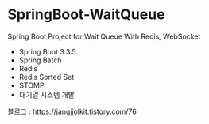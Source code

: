# SpringBoot-WaitQueue
Spring Boot Project for Wait Queue With Redis, WebSocket

- Spring Boot 3.3.5
- Spring Batch
- Redis
- Redis Sorted Set
- STOMP
- 대기열 시스템 개발

블로그 : https://jangjjolkit.tistory.com/76
